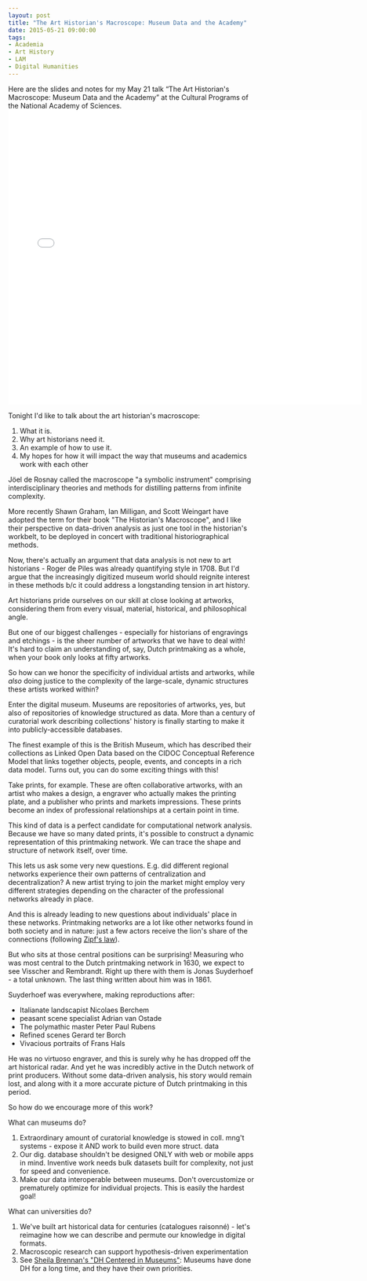 ```yaml
---
layout: post
title: "The Art Historian's Macroscope: Museum Data and the Academy"
date: 2015-05-21 09:00:00
tags:
- Academia
- Art History
- LAM
- Digital Humanities
---
```


<aside>Here are the slides and notes for my May 21 talk “The Art Historian's Macroscope: Museum Data and the Academy” at the Cultural Programs of the National Academy of Sciences.</aside>

<iframe src="//slides.com/matthewlincoln/macroscope/embed?style=light" width="720" height="600" scrolling="no" frameborder="0" webkitallowfullscreen mozallowfullscreen allowfullscreen></iframe>

Tonight I'd like to talk about the art historian's macroscope:

1. What it is.
2. Why art historians need it.
3. An example of how to use it.
4. My hopes for how it will impact the way that museums and academics work with each other

Jöel de Rosnay called the macroscope "a symbolic instrument" comprising interdisciplinary theories and methods for distilling patterns from infinite complexity.

More recently Shawn Graham, Ian Milligan, and Scott Weingart have adopted the term for their book "The Historian's Macroscope", and I like their perspective on data-driven analysis as just one tool in the historian's workbelt, to be deployed in concert with traditional historiographical methods.

Now, there's actually an argument that data analysis is not new to art historians - Roger de Piles was already quantifying style in 1708. But I'd argue that the increasingly digitized museum world should reignite interest in these methods b/c it could address a longstanding tension in art history.

Art historians pride ourselves on our skill at close looking at artworks, considering them from every visual, material, historical, and philosophical angle.

But one of our biggest challenges - especially for historians of engravings and etchings - is the sheer number of artworks that we have to deal with! It's hard to claim an understanding of, say, Dutch printmaking as a whole, when your book only looks at fifty artworks.

So how can we honor the specificity of individual artists and artworks, while *also* doing justice to the complexity of the large-scale, dynamic structures these artists worked within?

Enter the digital museum. Museums are repositories of artworks, yes, but also of repositories of knowledge structured as data. More than a century of curatorial work describing collections' history is finally starting to make it into publicly-accessible databases.

The finest example of this is the British Museum, which has described their collections as Linked Open Data based on the CIDOC Conceptual Reference Model that links together objects, people, events, and concepts in a rich data model.
Turns out, you can do some exciting things with this!

Take prints, for example. These are often collaborative artworks, with an artist who makes a design, a engraver who actually makes the printing plate, and a publisher who prints and markets impressions. These prints become an index of professional relationships at a certain point in time.

This kind of data is a perfect candidate for computational network analysis. Because we have so many dated prints, it's possible to construct a dynamic representation of this printmaking network. We can trace the shape and structure of network itself, over time.

This lets us ask some very new questions. E.g. did different regional networks experience their own patterns of centralization and decentralization? A new artist trying to join the market might employ very different strategies depending on the character of the professional networks already in place.

And this is already leading to new questions about individuals' place in these networks. Printmaking networks are a lot like other networks found in both society and in nature: just a few actors receive the lion's share of the connections (following [Zipf's law](http://en.wikipedia.org/wiki/Zipf%27s_law)).

But who sits at those central positions can be surprising! Measuring who was most central to the Dutch printmaking network in 1630, we expect to see Visscher and Rembrandt. Right up there with them is Jonas Suyderhoef - a total unknown. The last thing written about him was in 1861.

Suyderhoef was everywhere, making reproductions after:

- Italianate landscapist Nicolaes Berchem
- peasant scene specialist Adrian van Ostade
- The polymathic master Peter Paul Rubens
- Refined scenes Gerard ter Borch
- Vivacious portraits of Frans Hals

He was no virtuoso engraver, and this is surely why he has dropped off the art historical radar. And yet he was incredibly active in the Dutch network of print producers. Without some data-driven analysis, his story would remain lost, and along with it a more accurate picture of Dutch printmaking in this period.

So how do we encourage more of this work?

What can museums do?

1. Extraordinary amount of curatorial knowledge is stowed in coll. mng't systems - expose it AND work to build even more struct. data
2. Our dig. database shouldn't be designed ONLY with web or mobile apps in mind. Inventive work needs bulk datasets built for complexity, not just for speed and convenience.
3.  Make our data interoperable between museums. Don't overcustomize or prematurely optimize for individual projects. This is easily the hardest goal!

What can universities do?

1. We've built art historical data for centuries (catalogues raisonné) - let's reimagine how we can describe and permute our knowledge in digital formats.
2. Macroscopic research can support hypothesis-driven experimentation
3. See [Sheila Brennan's "DH Centered in Museums"](www.lotfortynine.org/2015/03/dh-centered-in-museums/): Museums have done DH for a long time, and they have their own priorities.



